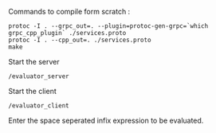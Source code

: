 
Commands to compile form scratch : 

```
protoc -I . --grpc_out=. --plugin=protoc-gen-grpc=`which grpc_cpp_plugin` ./services.proto
protoc -I . --cpp_out=. ./services.proto
make
```

Start the server 
```
/evaluator_server 
```

Start the client
```
/evaluator_client
```

Enter the space seperated infix expression to be evaluated.

